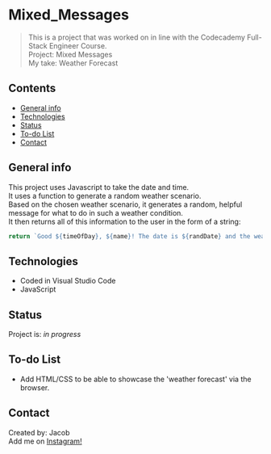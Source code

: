 # Mixed_Messages
> This is a project that was worked on in line with the Codecademy Full-Stack Engineer Course.  <br/>
> Project: Mixed Messages  <br/>
> My take: Weather Forecast

## Contents
* [General info](#general-info)
* [Technologies](#technologies)
* [Status](#status)
* [To-do List](#to-do-list)
* [Contact](#contact)

## General info
This project uses Javascript to take the date and time.  <br/>
It uses a function to generate a random weather scenario.  <br/>
Based on the chosen weather scenario, it generates a random, helpful message for what to do in such a weather condition.  <br/>
It then returns all of this information to the user in the form of a string:  <br/>
```JavaScript
return `Good ${timeOfDay}, ${name}! The date is ${randDate} and the weather for today is predicted to be ${randWeather}. ${randWeatherMsg}`;
```
## Technologies
* Coded in Visual Studio Code
* JavaScript

## Status
Project is: _in progress_

## To-do List
* Add HTML/CSS to be able to showcase the 'weather forecast' via the browser. 

## Contact
Created by: Jacob  <br/>
Add me on [Instagram!](https://www.instagram.com/jacobtinston_04/) 
